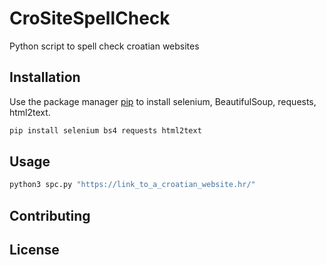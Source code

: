 # CroSiteSpellCheck
Python script to spell check croatian websites 

## Installation

Use the package manager [pip](https://pip.pypa.io/en/stable/) to install selenium, BeautifulSoup, requests, html2text.

```bash
pip install selenium bs4 requests html2text
```

## Usage

```bash
python3 spc.py "https://link_to_a_croatian_website.hr/"
```

## Contributing


## License

